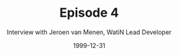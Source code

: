 ---
layout: podcast
title: Episode 4 
number: 4
subtitle: Interview with Jeroen van Menen, WatiN Lead Developer
summary: 
date: 1999-12-31
location: https://dl.dropboxusercontent.com/s/xtlq7tk4v6uvlq8/watir_podcast_4.mp3?dl=0
size: 27,987,985
duration: 29:09
---